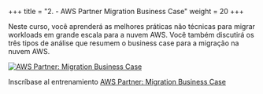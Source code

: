 +++ 
title = "2. - AWS Partner Migration Business Case" 
weight = 20
+++

Neste curso, você aprenderá as melhores práticas não técnicas para migrar workloads em grande escala para a nuvem AWS. Você também discutirá os três tipos de análise que resumem o business case para a migração na nuvem AWS.

<a target="_blank" href="https://explore.skillbuilder.aws/learn/course/view/elearning/9005/aws-partner-migration-business-case"><img src="../../../images/aws-partner-migration-business-case.png" alt="AWS Partner: Migration Business Case"/></a>

Inscríbase al entrenamiento <a href="https://explore.skillbuilder.aws/learn/course/view/elearning/9005/aws-partner-migration-business-case" target="_blank">AWS Partner: Migration Business Case</a>